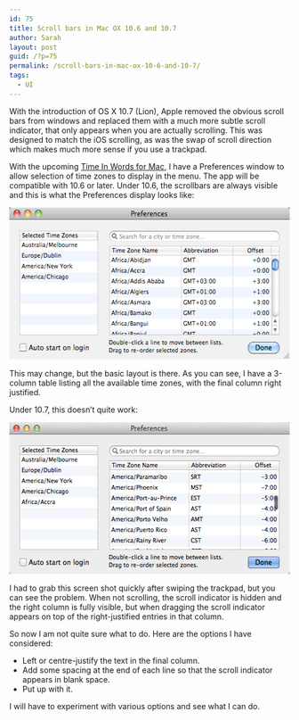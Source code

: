 ```yaml
---
id: 75
title: Scroll bars in Mac OX 10.6 and 10.7
author: Sarah
layout: post
guid: /?p=75
permalink: /scroll-bars-in-mac-ox-10-6-and-10-7/
tags:
  - UI
---
```

With the introduction of OS X 10.7 (Lion), Apple removed the obvious scroll bars from windows and replaced them with a much more subtle scroll indicator, that only appears when you are actually scrolling. This was designed to match the iOS scrolling, as was the swap of scroll direction which makes much more sense if you use a trackpad.

With the upcoming [Time In Words for Mac][1], I have a Preferences window to allow selection of time zones to display in the menu. The app will be compatible with 10.6 or later. Under 10.6, the scrollbars are always visible and this is what the Preferences display looks like:

<img title="Preferences 10.6" src="/wp-content/uploads/2012/02/Prefs-10.6.png" alt="Preferences 10.6" width="550" height="272" />

This may change, but the basic layout is there. As you can see, I have a 3-column table listing all the available time zones, with the final column right justified.

Under 10.7, this doesn&#8217;t quite work:

<img title="Preferences 10.7" src="/wp-content/uploads/2012/02/Prefs-10.7.png" alt="Preferences 10.7" width="550" height="272" />

I had to grab this screen shot quickly after swiping the trackpad, but you can see the problem. When not scrolling, the scroll indicator is hidden and the right column is fully visible, but when dragging the scroll indicator appears on top of the right-justified entries in that column.

So now I am not quite sure what to do. Here are the options I have considered:

  * Left or centre-justify the text in the final column.
  * Add some spacing at the end of each line so that the scroll indicator appears in blank space.
  * Put up with it.

I will have to experiment with various options and see what I can do.

 [1]: /time-in-words-for-mac/
